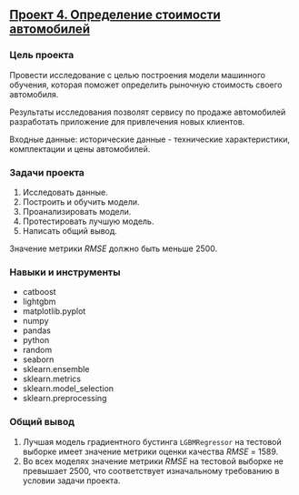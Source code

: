 ## [Проект 4. Определение стоимости автомобилей](determining-the-cost-of-cars.ipynb)


### Цель проекта

Провести исследование с целью построения модели машинного обучения, которая поможет определить рыночную стоимость своего автомобиля.

Результаты исследования позволят сервису по продаже автомобилей разработать приложение для привлечения новых клиентов.

Входные данные: исторические данные - технические характеристики, комплектации и цены автомобилей.


### Задачи проекта

1. Исследовать данные.
2. Построить и обучить модели.
3. Проанализировать модели.
4. Протестировать лучшую модель.
5. Написать общий вывод.

Значение метрики *RMSE* должно быть меньше 2500.


### Навыки и инструменты

- catboost
- lightgbm
- matplotlib.pyplot
- numpy
- pandas
- python
- random
- seaborn
- sklearn.ensemble
- sklearn.metrics
- sklearn.model_selection
- sklearn.preprocessing


### Общий вывод

1. Лучшая модель градиентного бустинга `LGBMRegressor` на тестовой выборке имеет значение метрики оценки качества *RMSE* = 1589.
2. Во всех моделях значение метрики *RMSE* на тестовой выборке не превышает 2500, что соответствует изначальному требованию в условии задачи проекта.
